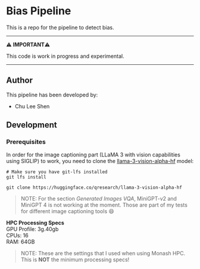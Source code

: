 # Bias Pipeline

This is a repo for the pipeline to detect bias.

---

⚠️ **IMPORTANT**⚠️

This code is work in progress and experimental.

---

## Author

This pipeline has been developed by:
- Chu Lee Shen

## Development
### Prerequisites
In order for the image captioning part (LLaMA 3 with vision capabilities using SIGLIP) to work, you need to clone the [llama-3-vision-alpha-hf](https://huggingface.co/qresearch/llama-3-vision-alpha-hf/tree/main) model:

```
# Make sure you have git-lfs installed
git lfs install
```
```
git clone https://huggingface.co/qresearch/llama-3-vision-alpha-hf
```
> NOTE: For the section *Generated Images VQA*, MiniGPT-v2 and MiniGPT 4 is not working at the moment. Those are part of my tests for different image captioning tools :smile:

**HPC Processing Specs** \
GPU Profile: 3g.40gb\
CPUs: 16\
RAM: 64GB

> NOTE: These are the settings that I used when using Monash HPC. This is **NOT** the minimum processing specs!
